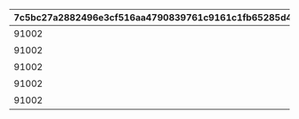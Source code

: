 |7c5bc27a2882496e3cf516aa4790839761c9161c1fb65285d48c3621aa3cffa4|27e62d9e6ab6431e77500a6698a1550b092f1336097e3530475a4be3e8dc55ac|9ce322f0610aeaa59ad0be4937ec335ff7c4f66eba0131034b0bfca67ee312da|034541e849b9b8ff30c6de207f0147c5e4a9c36b6f280b8d3e6dd92d11b3ca0d|2a49bb710f65dee1ac96e6f01862d6e0baf9ef1605ffcf8ae07704891a9977d8|8cd24a881cbd2ddd92c6d55e51ac8b7681069310e5dbd1da863ce59d9526bf2e|785a8600022f3123224e21f85f4d92de063ced7e8b668357230a48576c747dba|13451c34b6182b444c6661061cfc574868ba97f605f1354cd1db4b66f0909503|
| --- | --- | --- | --- | --- | --- | --- | --- |
|91002|出張！　アルケス錬金堂|60|5154061|2024/09/30 12:00:00|10154|8|0|
|91002|抜け駆け禁止！|60|5154062|2024/09/30 12:00:00|10154|8|5154061|
|91002|空飛ぶお友だち|60|5154063|2024/10/01 12:00:00|10154|8|5154062|
|91002|ハイになれるミルク？ あるよ|60|5154064|2024/10/02 12:00:00|10154|8|5154063|
|91002|一日アイドル記？|60|5154065|2024/10/03 12:00:00|10154|8|5154064|